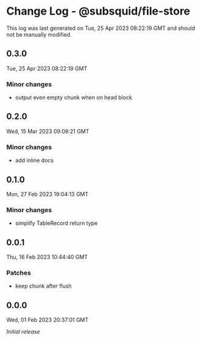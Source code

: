 # Change Log - @subsquid/file-store

This log was last generated on Tue, 25 Apr 2023 08:22:19 GMT and should not be manually modified.

## 0.3.0
Tue, 25 Apr 2023 08:22:19 GMT

### Minor changes

- output even empty chunk when on head block

## 0.2.0
Wed, 15 Mar 2023 09:08:21 GMT

### Minor changes

- add inline docs

## 0.1.0
Mon, 27 Feb 2023 19:04:13 GMT

### Minor changes

- simplify TableRecord return type

## 0.0.1
Thu, 16 Feb 2023 10:44:40 GMT

### Patches

- keep chunk after flush

## 0.0.0
Wed, 01 Feb 2023 20:37:01 GMT

_Initial release_

